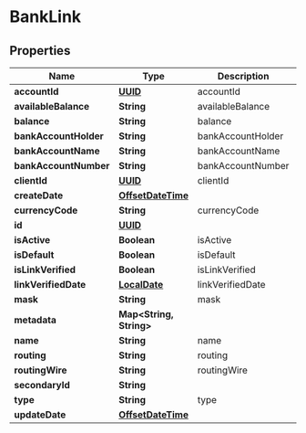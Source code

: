
# BankLink

## Properties
Name | Type | Description | Notes
------------ | ------------- | ------------- | -------------
**accountId** | [**UUID**](UUID.md) | accountId |  [optional]
**availableBalance** | **String** | availableBalance |  [optional]
**balance** | **String** | balance |  [optional]
**bankAccountHolder** | **String** | bankAccountHolder | 
**bankAccountName** | **String** | bankAccountName |  [optional]
**bankAccountNumber** | **String** | bankAccountNumber | 
**clientId** | [**UUID**](UUID.md) | clientId |  [optional]
**createDate** | [**OffsetDateTime**](OffsetDateTime.md) |  |  [optional]
**currencyCode** | **String** | currencyCode |  [optional]
**id** | [**UUID**](UUID.md) |  |  [optional]
**isActive** | **Boolean** | isActive |  [optional]
**isDefault** | **Boolean** | isDefault |  [optional]
**isLinkVerified** | **Boolean** | isLinkVerified |  [optional]
**linkVerifiedDate** | [**LocalDate**](LocalDate.md) | linkVerifiedDate |  [optional]
**mask** | **String** | mask |  [optional]
**metadata** | **Map&lt;String, String&gt;** |  |  [optional]
**name** | **String** | name | 
**routing** | **String** | routing | 
**routingWire** | **String** | routingWire |  [optional]
**secondaryId** | **String** |  |  [optional]
**type** | **String** | type |  [optional]
**updateDate** | [**OffsetDateTime**](OffsetDateTime.md) |  |  [optional]



